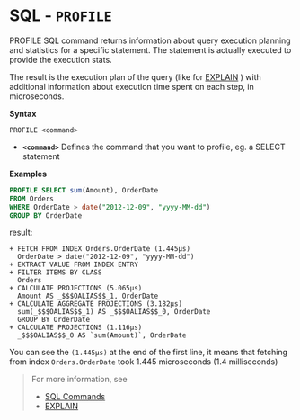 
# SQL - `PROFILE`

PROFILE SQL command returns information about query execution planning and statistics for a specific statement.
The statement is actually executed to provide the execution stats.

The result is the execution plan of the query (like for [EXPLAIN](SQL-Explain.md) ) with additional information about execution time spent on each step, in microseconds.

**Syntax**

```
PROFILE <command>
```

- **`<command>`** Defines the command that you want to profile, eg. a SELECT statement

**Examples**


```sql
PROFILE SELECT sum(Amount), OrderDate 
FROM Orders 
WHERE OrderDate > date("2012-12-09", "yyyy-MM-dd") 
GROUP BY OrderDate  
```
result:

```
+ FETCH FROM INDEX Orders.OrderDate (1.445μs)
  OrderDate > date("2012-12-09", "yyyy-MM-dd")
+ EXTRACT VALUE FROM INDEX ENTRY
+ FILTER ITEMS BY CLASS 
  Orders
+ CALCULATE PROJECTIONS (5.065μs)
  Amount AS _$$$OALIAS$$_1, OrderDate
+ CALCULATE AGGREGATE PROJECTIONS (3.182μs)
  sum(_$$$OALIAS$$_1) AS _$$$OALIAS$$_0, OrderDate
  GROUP BY OrderDate
+ CALCULATE PROJECTIONS (1.116μs)
  _$$$OALIAS$$_0 AS `sum(Amount)`, OrderDate
```

You can see the `(1.445μs)` at the end of the first line, it means that fetching from index `Orders.OrderDate` took 1.445 microseconds (1.4 milliseconds)

>For more information, see
>- [SQL Commands](SQL-Commands.md)
>- [EXPLAIN](SQL-Explain.md)




